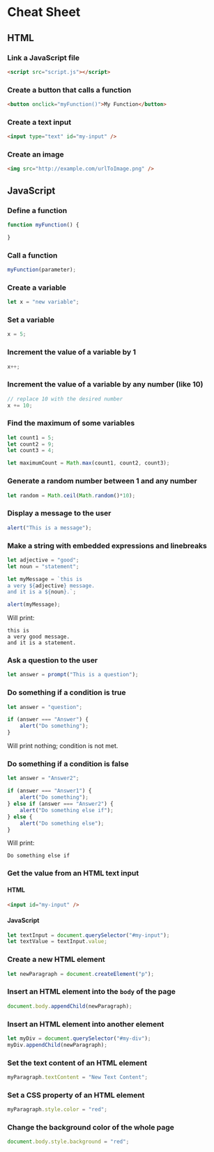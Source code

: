 # Cheat Sheet

## HTML
### Link a JavaScript file
```html
<script src="script.js"></script>
```

### Create a button that calls a function
```html
<button onclick="myFunction()">My Function</button>
```

### Create a text input
```html
<input type="text" id="my-input" />
```

### Create an image
```html
<img src="http://example.com/urlToImage.png" />
```

## JavaScript
### Define a function
```js
function myFunction() {

}
```

### Call a function
```js
myFunction(parameter);
```

### Create a variable
```js
let x = "new variable";
```

### Set a variable
```js
x = 5;
```

### Increment the value of a variable by 1
```js
x++;
```

### Increment the value of a variable by any number (like 10)
```js
// replace 10 with the desired number
x += 10;
```

### Find the maximum of some variables
```js
let count1 = 5;
let count2 = 9;
let count3 = 4;

let maximumCount = Math.max(count1, count2, count3);
```

### Generate a random number between 1 and any number
```js
let random = Math.ceil(Math.random()*10);
```

### Display a message to the user
```js
alert("This is a message");
```

### Make a string with embedded expressions and linebreaks
```js
let adjective = "good";
let noun = "statement";

let myMessage = `this is
a very ${adjective} message.
and it is a ${noun}.`;

alert(myMessage);
```

Will print:

```
this is
a very good message.
and it is a statement.
```

### Ask a question to the user
```js
let answer = prompt("This is a question");
```

### Do something if a condition is true
```js
let answer = "question";

if (answer === "Answer") {
    alert("Do something");
}
```

Will print nothing; condition is not met.

### Do something if a condition is false
```js
let answer = "Answer2";

if (answer === "Answer1") {
    alert("Do something");
} else if (answer === "Answer2") {
    alert("Do something else if");
} else {
    alert("Do something else");
}
```

Will print:

```
Do something else if
```

### Get the value from an HTML text input
#### HTML
```html
<input id="my-input" />
```

#### JavaScript
```js
let textInput = document.querySelector("#my-input");
let textValue = textInput.value;
```

### Create a new HTML element
```js
let newParagraph = document.createElement("p");
```

### Insert an HTML element into the `body` of the page
```js
document.body.appendChild(newParagraph);
```

### Insert an HTML element into another element
```js
let myDiv = document.querySelector("#my-div");
myDiv.appendChild(newParagraph);
```

### Set the text content of an HTML element
```js
myParagraph.textContent = "New Text Content";
```

### Set a CSS property of an HTML element
```js
myParagraph.style.color = "red";
```

### Change the background color of the whole page
```js
document.body.style.background = "red";
```
